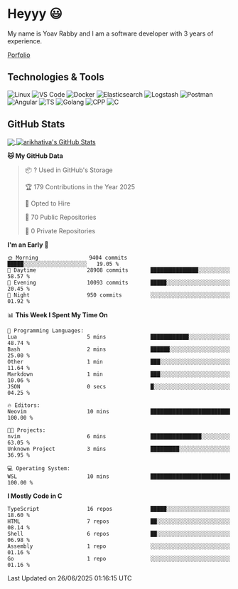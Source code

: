 
# Heyyy 😃
My name is Yoav Rabby and I am a software developer with 3 years of experience.

<a href="https://yoavrabby.com">
  Porfolio
</a>

## Technologies & Tools
![Linux](https://img.shields.io/badge/Linux-FCC624?style=flat&logo=linux&logoColor=black)
![VS Code](https://img.shields.io/badge/-VS%20Code-007ACC?style=flat-square&logo=visual-studio-code)
![Docker](https://img.shields.io/badge/Docker-E9F8FF?style=flat-square&logo=Docker)
![Elasticsearch](https://img.shields.io/badge/Elasticsearch-F8FDC5?style=flat-square&logo=elasticsearch&logoColor=lightblue)
![Logstash](https://img.shields.io/badge/Logstash-F8FDC5?style=flat-square&logo=logstash&logoColor=orange)
![Postman](https://img.shields.io/badge/Postman-F6BB43?style=flat-square&logo=Postman&logoColor=white)
![Angular](https://img.shields.io/badge/Angular-red?style=flat-square&logo=angular)
![TS](https://shields.io/badge/TypeScript-3178C6?logo=TypeScript&logoColor=FFF&style=flat-square)
![Golang](https://img.shields.io/badge/Golang-CBFBFD?style=flat-square&logo=go)
![CPP](https://img.shields.io/badge/C++-00599C?style=flat-square&logo=C%2B%2B&logoColor=white)
![C](https://img.shields.io/badge/C-F0F8FF?style=flat-square&logo=C)

## GitHub Stats
<a href="https://github.com/arikhativa/arikhativa">
  <img align="center" src="https://github-readme-stats.vercel.app/api/top-langs/?username=arikhativa&hide=java,html,tex&title_color=ffffff&text_color=c9cacc&icon_color=2bbc8a&bg_color=1d1f21&langs_count=3" />
</a>
<a href="https://github.com/arikhativa/arikhativa">
  <img align="center" src="https://github-readme-stats.vercel.app/api?username=arikhativa&show_icons=true&line_height=27&count_private=true&title_color=ffffff&text_color=c9cacc&icon_color=2bbc8a&bg_color=1d1f21" alt="arikhativa's GitHub Stats" />
</a>

<!--START_SECTION:waka-->
**🐱 My GitHub Data** 

> 📦 ? Used in GitHub's Storage 
 > 
> 🏆 179 Contributions in the Year 2025
 > 
> 💼 Opted to Hire
 > 
> 📜 70 Public Repositories 
 > 
> 🔑 0 Private Repositories 
 > 
**I'm an Early 🐤** 

```text
🌞 Morning                9404 commits        █████░░░░░░░░░░░░░░░░░░░░   19.05 % 
🌆 Daytime                28908 commits       ███████████████░░░░░░░░░░   58.57 % 
🌃 Evening                10093 commits       █████░░░░░░░░░░░░░░░░░░░░   20.45 % 
🌙 Night                  950 commits         ░░░░░░░░░░░░░░░░░░░░░░░░░   01.92 % 
```


📊 **This Week I Spent My Time On** 

```text
💬 Programming Languages: 
Lua                      5 mins              ████████████░░░░░░░░░░░░░   48.74 % 
Bash                     2 mins              ██████░░░░░░░░░░░░░░░░░░░   25.00 % 
Other                    1 min               ███░░░░░░░░░░░░░░░░░░░░░░   11.64 % 
Markdown                 1 min               ███░░░░░░░░░░░░░░░░░░░░░░   10.06 % 
JSON                     0 secs              █░░░░░░░░░░░░░░░░░░░░░░░░   04.25 % 

🔥 Editors: 
Neovim                   10 mins             █████████████████████████   100.00 % 

🐱‍💻 Projects: 
nvim                     6 mins              ████████████████░░░░░░░░░   63.05 % 
Unknown Project          3 mins              █████████░░░░░░░░░░░░░░░░   36.95 % 

💻 Operating System: 
WSL                      10 mins             █████████████████████████   100.00 % 
```

**I Mostly Code in C** 

```text
TypeScript               16 repos            █████░░░░░░░░░░░░░░░░░░░░   18.60 % 
HTML                     7 repos             ██░░░░░░░░░░░░░░░░░░░░░░░   08.14 % 
Shell                    6 repos             ██░░░░░░░░░░░░░░░░░░░░░░░   06.98 % 
Assembly                 1 repo              ░░░░░░░░░░░░░░░░░░░░░░░░░   01.16 % 
Go                       1 repo              ░░░░░░░░░░░░░░░░░░░░░░░░░   01.16 % 
```




 Last Updated on 26/06/2025 01:16:15 UTC
<!--END_SECTION:waka-->
